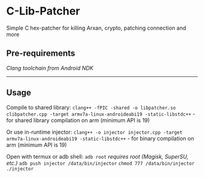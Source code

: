 # C-Lib-Patcher
Simple C hex-patcher for killing Arxan, crypto, patching connection and more

## Pre-requirements
*Clang toolchain from Android NDK*

------

## Usage

Compile to shared library:
```clang++ -fPIC -shared -o libpatcher.so clibpatcher.cpp -target armv7a-linux-androideabi19 -static-libstdc++``` - for shared library compilation on arm (minimum API is 19)

Or use in-runtime injector:
```clang++ -o injector injector.cpp -target armv7a-linux-androideabi19 -static-libstdc++``` - for binary compilation on arm (minimum API is 19)

Open with termux or adb shell:
```adb root``` *requires root (Magisk, SuperSU, etc.)*
```adb push injector /data/bin/injector```
```chmod 777 /data/bin/injector```
```./injector```
